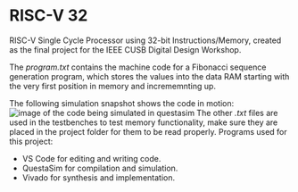 # RISC-V 32
RISC-V Single Cycle Processor using 32-bit Instructions/Memory, created as the final project for the IEEE CUSB Digital Design Workshop.

The *program.txt* contains the machine code for a Fibonacci sequence generation program, which stores the values into the data RAM starting with the very first position in memory and incrememnting up.

The following simulation snapshot shows the code in motion:
![image of the code being simulated in questasim](https://i.ibb.co/MyKXy5t7/image.png)
The other *.txt* files are used in the testbenches to test memory functionality, make sure they are placed in the project folder for them to be read properly.
Programs used for this project:

 - VS Code for editing and writing code.
 - QuestaSim for compilation and simulation.
 - Vivado for synthesis and implementation.
